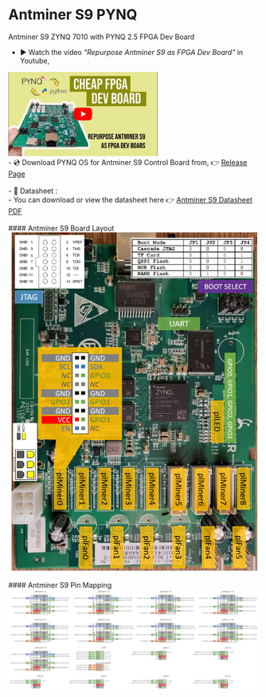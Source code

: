 # Antminer S9 PYNQ
 Antminer S9 ZYNQ 7010 with PYNQ 2.5 FPGA Dev Board
- ▶️ Watch the video *"Repurpose Antminer S9 as FPGA Dev Board"* in Youtube, <br>
 <a href="https://www.youtube.com/watch?v=6u0NJOwvOMA&t=62s" target="_blank">
   <img src="resource/yt-bg-1.png" width="300" alt="Watch the video"/>
 </a><br>
- 💿 Download PYNQ OS for Antminer S9 Control Board from, 👉 <a href="https://github.com/Muhammad-Yunus/Antminer-S9-PYNQ/releases">Release Page</a><br><br>
- 📄 Datasheet : <br>
- You can download or view the datasheet here 👉 <a href="https://github.com/Muhammad-Yunus/Antminer-S9-PYNQ/blob/main/resource/AntMiner_ControlBoard_XC7010_V1.01%E6%8E%A7%E5%88%B6%E6%9D%BF.pdf">Antminer S9 Datasheet PDF</a><br><br>
#### Antminer S9 Board Layout <br>
<img src="resource/Antminer S9 Pin Mapping.png" width="500px"><br><br>
#### Antminer S9 Pin Mapping <br>
<img src="resource/Antminer S9 - GPIO Pinout.jpg" width="1000px">
